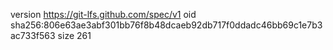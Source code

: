 version https://git-lfs.github.com/spec/v1
oid sha256:806e63ae3abf301bb76f8b48dcaeb92db717f0ddadc46bb69c1e7b3ac733f563
size 261

